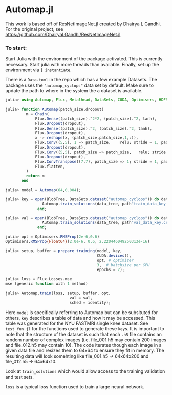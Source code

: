 # Automap.jl

This work is based off of ResNetImageNet.jl created by Dhairya L Gandhi. For the original project, see https://github.com/DhairyaLGandhi/ResNetImageNet.jl

### To start:

Start Julia with the environment of the package activated. This is currently necessary. Start julia with more threads than available. Finally, set up the environment via `] instantiate`.

There is a `Data.toml` in the repo which has a few example Datasets. The package uses the `"automap_cyclops"` data set by default. Make sure to update the path to where in the system the a dataset is available.

```julia
julia> using Automap, Flux, Metalhead, DataSets, CUDA, Optimisers, HDF5, FFTW, Images

julia> function Automap(patch_size,dropout)
         m = Chain(  
             Flux.Dense((patch_size).^2*2, (patch_size).^2, tanh),
             Flux.Dropout(dropout),
             Flux.Dense((patch_size).^2, (patch_size).^2, tanh),
             Flux.Dropout(dropout),
             x -> reshape(x, (patch_size,patch_size,1,:)),
             Flux.Conv((5,5), 1 => patch_size,    relu; stride = 1, pad = 2),
             Flux.Dropout(dropout),
             Flux.Conv((5,5), patch_size => patch_size,   relu; stride = 1, pad = 2),
             Flux.Dropout(dropout),
             Flux.ConvTranspose((7,7), patch_size => 1; stride = 1, pad = 3),
             Flux.flatten,
         )
         return m
       end

julia> model = Automap(64,0.004);

julia> key = open(BlobTree, DataSets.dataset("automap_cyclops")) do data_tree
                Automap.train_solutions(data_tree, path"train_data_key.csv")
              end;

julia> val = open(BlobTree, DataSets.dataset("automap_cyclops")) do data_tree
                Automap.train_solutions(data_tree, path"val_data_key.csv")
              end;

julia> opt = Optimisers.RMSProp(2e-6,0.6)
Optimisers.RMSProp{Float64}(2.0e-6, 0.6, 2.220446049250313e-16)

julia> setup, buffer = prepare_training(model, key,
                                        CUDA.devices(),
                                        opt, # optimizer
                                        3,  # batchsize per GPU
                                        epochs = 2);

julia> loss = Flux.Losses.mse
mse (generic function with 1 method)

julia> Automap.train(loss, setup, buffer, opt,
                            val = val,
                            sched = identity);
```

Here `model` is specifically referring to Automap but can be subsituted for others, `key` describes a table of data and how it may be accessed. This table was generated for the NYU FASTMRI single knee dataset. See `test_fun.jl` for the functions used to generate these `key`s. It is important to note that the structure of the dataset is such that each `.h5` file contains an random number of complex images (i.e. file_001.h5 may contain 200 images and file_012.h5 may contain 10). The code iterates though each image in a given data file and resizes them to 64x64 to ensure they fit in memory. The resulting data will look somehting like file_001.h5 -> 64x64x200 and file_012.h5 -> 64x64x10.

Look at `train_solutions` which would allow access to the training validation and test sets.

`loss` is a typical loss function used to train a large neural network.
